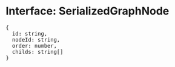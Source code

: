 # Interface: SerializedGraphNode

<pre>
{
  id: string,
  nodeId: string,
  order: number,
  childs: string[]
}
</pre>
